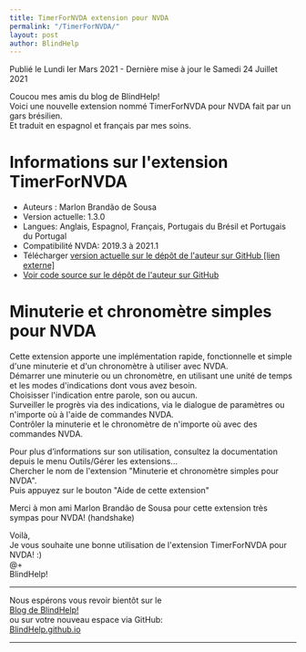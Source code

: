 ```yaml
---
title: TimerForNVDA extension pour NVDA
permalink: "/TimerForNVDA/"
layout: post
author: BlindHelp
---
```


<footer>Publié le Lundi Ier Mars 2021 - Dernière mise à jour le Samedi 24 Juillet 2021</footer>


Coucou mes amis du blog de BlindHelp!    
Voici une nouvelle extension nommé TimerForNVDA pour NVDA fait  par un gars brésilien.    
Et traduit en espagnol et français par mes soins.    

# Informations sur l'extension TimerForNVDA #

* Auteurs : Marlon Brandão de Sousa
* Version actuelle: 1.3.0
* Langues: Anglais, Espagnol, Français, Portugais du Brésil et Portugais du Portugal
* Compatibilité NVDA: 2019.3 à 2021.1
* Télécharger [version actuelle sur le dépôt de l'auteur sur GitHub [lien externe]](https://github.com/marlon-sousa/TimerForNVDA/releases/download/1.3.0/TimerForNVDA-1.3.0.nvda-addon)
* [Voir code source sur le dépôt de l'auteur sur GitHub](https://github.com/marlon-sousa/TimerForNVDA)

# Minuterie et chronomètre simples pour NVDA #

Cette extension apporte une implémentation rapide, fonctionnelle et simple d'une minuterie et d'un chronomètre à utiliser avec NVDA.    
Démarrer une minuterie ou un chronomètre, en utilisant une unité de temps et les modes d'indications dont vous avez besoin.    
Choisisser l'indication entre parole, son ou aucun.    
Surveiller le progrès via des indications, via le dialogue de paramètres ou n'importe où à l'aide de commandes NVDA.    
Contrôler la minuterie et le chronomètre de n'importe où avec des commandes NVDA.    

Pour plus d’informations sur son utilisation, consultez la documentation depuis le menu Outils/Gérer les extensions...    
Chercher le nom de l'extension "Minuterie et chronomètre simples pour NVDA".    
Puis appuyez sur le bouton "Aide de cette extension"    

Merci à mon ami Marlon Brandão de Sousa pour cette extension très sympas pour NVDA! (handshake)    

Voilà,    
Je vous souhaite une bonne utilisation de l'extension TimerForNVDA pour NVDA! :)    
@+    
BlindHelp!    

---

Nous espérons vous revoir bientôt sur le      
[Blog de BlindHelp!](http://blindhelp.blogspot.fr/)                    
ou sur  votre nouveau espace via GitHub:                     
[BlindHelp.github.io](https://blindhelp.github.io)                    

---